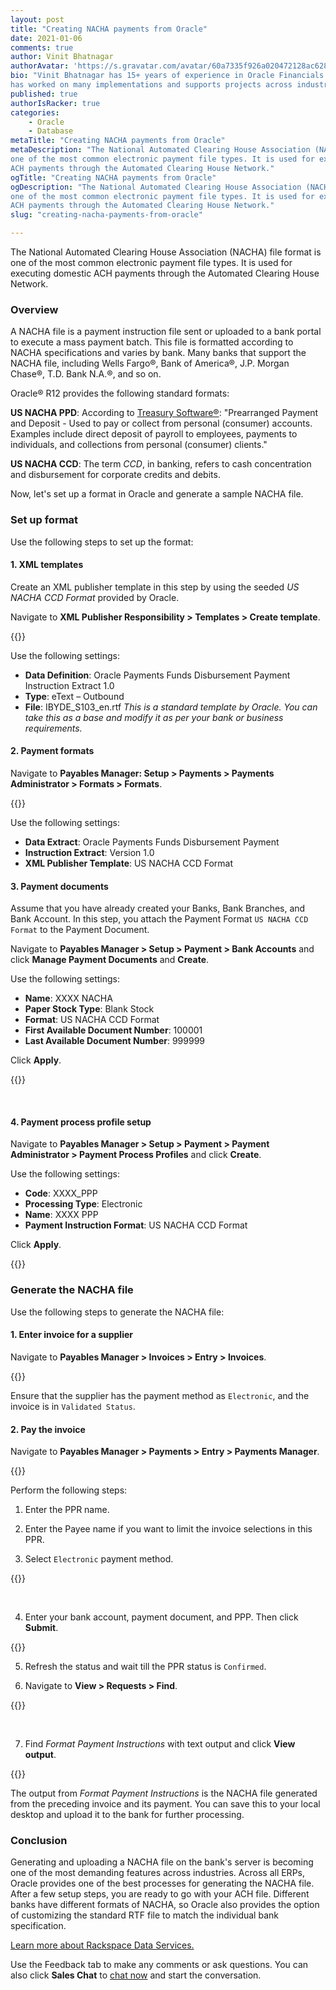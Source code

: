 ```yaml
---
layout: post
title: "Creating NACHA payments from Oracle"
date: 2021-01-06
comments: true
author: Vinit Bhatnagar 
authorAvatar: 'https://s.gravatar.com/avatar/60a7335f926a020472128ac628189940'
bio: "Vinit Bhatnagar has 15+ years of experience in Oracle Financials. Vinit
has worked on many implementations and supports projects across industries."
published: true
authorIsRacker: true
categories:
    - Oracle
    - Database
metaTitle: "Creating NACHA payments from Oracle"
metaDescription: "The National Automated Clearing House Association (NACHA) file format is
one of the most common electronic payment file types. It is used for executing domestic
ACH payments through the Automated Clearing House Network."
ogTitle: "Creating NACHA payments from Oracle"
ogDescription: "The National Automated Clearing House Association (NACHA) file format is
one of the most common electronic payment file types. It is used for executing domestic
ACH payments through the Automated Clearing House Network."
slug: "creating-nacha-payments-from-oracle"

---
```


The National Automated Clearing House Association (NACHA) file format is one of the most
common electronic payment file types. It is used for executing domestic ACH payments
through the Automated Clearing House Network.

<!--more-->

### Overview

A NACHA file is a payment instruction file sent or uploaded to a bank portal to execute a
mass payment batch. This file is formatted according to NACHA specifications and varies by
bank. Many banks that support the NACHA file, including Wells Fargo&reg;, Bank of
America&reg;, J.P. Morgan Chase&reg;, T.D. Bank N.A.&reg;, and so on.
 
Oracle&reg; R12 provides the following standard formats:

**US NACHA PPD**: According to
[Treasury Software&reg;](https://www.treasurysoftware.com/ACH/ACH-Specifications.aspx):
"Prearranged Payment and Deposit - Used to pay or collect from personal (consumer) accounts.
Examples include direct deposit of payroll to employees, payments to individuals, and
collections from personal (consumer) clients."
 
**US NACHA CCD**: The term *CCD*, in banking, refers to cash concentration and
disbursement for corporate credits and debits.
 
Now, let's set up a format in Oracle and generate a sample NACHA file.
 
### Set up format

Use the following steps to set up the format:

#### 1. XML templates

Create an XML publisher template in this step by using the seeded *US NACHA CCD Format*
provided by Oracle.
 
Navigate to **XML Publisher Responsibility > Templates > Create template**.

{{<img src="Picture1.png" title="" alt="">}}

Use the following settings:

- **Data Definition**: Oracle Payments Funds Disbursement Payment Instruction Extract 1.0
- **Type**: eText – Outbound
- **File**: IBYDE_S103_en.rtf  *This is a standard template by Oracle. You can take this
as a base and modify it as per your bank or business requirements.*
 
#### 2. Payment formats
 
Navigate to **Payables Manager: Setup > Payments > Payments Administrator > Formats > Formats**.

{{<img src="Picture2.png" title="" alt="">}}

Use the following settings:

- **Data Extract**: Oracle Payments Funds Disbursement Payment
- **Instruction Extract**: Version 1.0 
- **XML Publisher Template**: US NACHA CCD Format
 
#### 3. Payment documents

Assume that you have already created your Banks, Bank Branches, and Bank Account. In this
step, you attach the Payment Format `US NACHA CCD Format` to the Payment Document.
 
Navigate to **Payables Manager > Setup > Payment > Bank Accounts** and click
**Manage Payment Documents** and **Create**.

Use the following settings:

- **Name**: XXXX NACHA
- **Paper Stock Type**: Blank Stock 
- **Format**: US NACHA CCD Format
- **First Available Document Number**: 100001
- **Last Available Document Number**: 999999

Click **Apply**.

{{<img src="Picture3.png" title="" alt="">}}

<br>
      
#### 4. Payment process profile setup
 
Navigate to **Payables Manager > Setup > Payment > Payment Administrator > Payment Process Profiles**
and click **Create**.

Use the following settings:

- **Code**: XXXX_PPP
- **Processing Type**: Electronic
- **Name**: XXXX PPP
- **Payment Instruction Format**: US NACHA CCD Format

Click **Apply**.
      
{{<img src="Picture4.png" title="" alt="">}}
 
### Generate the NACHA file

Use the following steps to generate the NACHA file:

#### 1. Enter invoice for a supplier
 
Navigate to **Payables Manager > Invoices > Entry > Invoices**.

{{<img src="Picture5.png" title="" alt="">}}

Ensure that the supplier has the payment method as `Electronic`, and the invoice is in
`Validated Status`.
 
#### 2. Pay the invoice

Navigate to **Payables Manager > Payments > Entry > Payments Manager**.

{{<img src="Picture6.png" title="" alt="">}}
      

Perform the following steps:

1. Enter the PPR name.

2. Enter the Payee name if you want to limit the invoice selections in this PPR.

3. Select `Electronic` payment method.
 
{{<img src="Picture7.png" title="" alt="">}}

<br>

4. Enter your bank account, payment document, and PPP. Then click **Submit**.
 
{{<img src="Picture8.png" title="" alt="">}}
     
5. Refresh the status and wait till the PPR status is `Confirmed`.
 
6. Navigate to **View > Requests > Find**.
 
{{<img src="Picture9.png" title="" alt="">}}

<br>

7. Find  *Format Payment Instructions* with text output and click **View output**.
 
{{<img src="Picture10.png" title="" alt="">}}
      
The output from *Format Payment Instructions* is the NACHA file generated from the
preceding invoice and its payment. You can save this to your local desktop and upload it
to the bank for further processing.
 
### Conclusion

Generating and uploading a NACHA file on the bank's server is becoming one of the most
demanding features across industries. Across all ERPs, Oracle provides one of the best
processes for generating the NACHA file. After a few setup steps, you are ready to go with
your ACH file. Different banks have different formats of NACHA, so Oracle also provides
the option of customizing the standard RTF file to match the individual bank specification.

<a class="cta teal" id="cta" href="https://www.rackspace.com/professional-services/data">Learn more about Rackspace Data Services.</a>

Use the Feedback tab to make any comments or ask questions. You can also click
**Sales Chat** to [chat now](https://www.rackspace.com/) and start the conversation.
